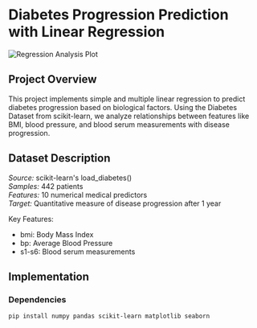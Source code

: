 # Diabetes Progression Prediction with Linear Regression

![Regression Analysis Plot](regression_analysis.png)

## Project Overview
This project implements simple and multiple linear regression to predict diabetes progression based on biological factors. Using the Diabetes Dataset from scikit-learn, we analyze relationships between features like BMI, blood pressure, and blood serum measurements with disease progression.

## Dataset Description
*Source:* scikit-learn's load_diabetes()  
*Samples:* 442 patients  
*Features:* 10 numerical medical predictors  
*Target:* Quantitative measure of disease progression after 1 year  

Key Features:
- bmi: Body Mass Index
- bp: Average Blood Pressure
- s1-s6: Blood serum measurements

## Implementation
### Dependencies
```bash
pip install numpy pandas scikit-learn matplotlib seaborn
